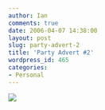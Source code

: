 ```yaml
---
author: Ian
comments: true
date: 2006-04-07 14:38:00
layout: post
slug: party-advert-2
title: 'Party Advert #2'
wordpress_id: 465
categories:
- Personal
---
```


<img src="http://files.ianrenton.com/images/birthday-ads/bday-ad-rozen.jpg"/>
